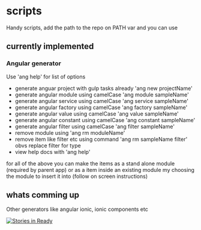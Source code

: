 # scripts

Handy scripts, add the path to the repo on PATH var and you can use

## currently implemented

### Angular generator

Use 'ang help' for list of options
- generate anguar project with gulp tasks already 'ang new projectName'
- generate angular module using camelCase 'ang module sampleName'
- generate angular service using camelCase 'ang service sampleName'
- generate angular factory using camelCase 'ang factory sampleName'
- generate angular value using camelCase 'ang value sampleName'
- generate angular constant using camelCase 'ang constant sampleName'
- generate angular filter using camelCase 'ang filter sampleName'
- remove module using 'ang rm moduleName'
- remove item like filter etc using command 'ang rm sampleName filter' obvs replace filter for type
- view help docs with 'ang help'

for all of the above you can make the items as a stand alone module (required by parent app) or as a item inside an existing module my choosing the module to insert it into (follow on screen instructions)


## whats comming up

Other generators like angular ionic, ionic components etc

[![Stories in Ready](https://badge.waffle.io/garethfuller/scripts.png?label=ready&title=Ready)](http://waffle.io/garethfuller/scripts)
